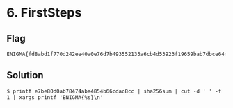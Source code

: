 # 6. FirstSteps

## Flag

```
ENIGMA{fd8abd1f770d242ee40a0e76d7b493552135a6cb4d53923f19659bab7dbce64f}
```

## Solution

```console
$ printf e7be80d0ab78474aba4854b66cdac8cc | sha256sum | cut -d ' ' -f 1 | xargs printf 'ENIGMA{%s}\n'
```
